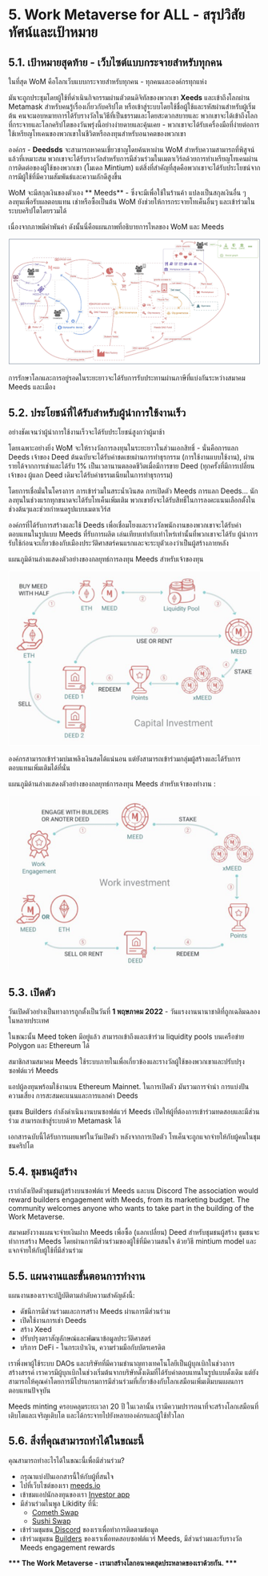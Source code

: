 # 5. Work Metaverse for ALL - สรุปวิสัยทัศน์และเป้าหมาย

## 5.1. เป้าหมายสุดท้าย - เว็บไซต์แบบกระจายสำหรับทุกคน

ในที่สุด WoM คือโลกเว็บแบบกระจายสำหรับทุกคน - ทุกคนและองค์กรทุกแห่ง

มันจะถูกประชุมโดยผู้ใช้ที่ดำเนินกิจกรรมผ่านตัวตนดิจิทัลของพวกเขา **Xeeds** และเข้าถึงโลกผ่าน Metamask สำหรับคนรู้เรื่องเกี่ยวกับคริปโต หรือเข้าสู่ระบบโดยใช้ชื่อผู้ใช้และรหัสผ่านสำหรับผู้เริ่มต้น คนจะมอบหมายการได้รับรางวัลในวิธีที่เป็นธรรมและโดยสะดวกสบายและ พวกเขาจะได้เข้าถึงโลกที่กระจายและโลกคริปโตของวันพรุ่งนี้อย่างง่ายดายและคุ้นเคย - พวกเขาจะได้รับเครื่องมือที่ง่ายต่อการใช้เหรียญโทเคนของพวกเขาในชีวิตหรือลงทุนสำหรับอนาคตของพวกเขา

องค์กร - **Deedsds** จะสามารถหาคนเชี่ยวชาญโดยค้นหาผ่าน WoM สำหรับความสามารถที่พิสูจน์แล้วที่เหมาะสม พวกเขาจะได้รับรางวัลสำหรับการมีส่วนร่วมในเมตาเวิร์ลด้วยการทำเหรียญโทเคนผ่านการติดต่อของผู้ใช้ของพวกเขา (โมเดล Mintium) แต่สิ่งที่สำคัญที่สุดคือพวกเขาจะได้รับประโยชน์จากการมีผู้ใช้ที่มีความสัมพันธ์และความภักดีสูงขึ้น

WoM จะมีสกุลเงินของตัวเอง ** Meeds** - ซึ่งจะมีเพื่อใช้ในร้านค้า แปลงเป็นสกุลเงินอื่น ๆ ลงทุนเพื่อรับผลตอบแทน เช่าหรือซื้อเป็นต้น WoM ยังช่วยให้การกระจายโทเค็นอื่นๆ และเข้าร่วมในระบบคริปโตโดยรวมได้

เนื่องจากภาพมีค่าพันคำ ดังนั้นนี่คือแผนภาพที่อธิบายการไหลของ WoM และ Meeds

![การไหลของ WoM และ Meeds](en/img/wom-flows.png)

การรักษาโลกและการอยู่รอดในระยะยาวจะได้รับการรับประทานผ่านภาษีที่แบ่งกันระหว่างสมาคม Meeds และเมือง

## 5.2. ประโยชน์ที่ได้รับสำหรับผู้นำการใช้งานเร็ว

อย่างชัดเจนว่าผู้นำการใช้งานเร็วจะได้รับประโยชน์สูงกว่าผู้มาช้า

โดยเฉพาะอย่างยิ่ง WoM จะให้รางวัลการลงทุนในระยะยาวในส่วนเอกสิทธิ์ - นั่นคือการแลก Deeds เจ้าของ Deed ต้นฉบับจะได้รับค่าชดเชยผ่านการทำธุรกรรม (การใช้งานแบบใช้งาน), ผ่านรายได้จากการเช่าและได้รับ 1% เป็นเวลานานตลอดชีวิตเมื่อมีการขาย Deed (ทุกครั้งที่มีการเปลี่ยนเจ้าของ ผู้แลก Deed เดิมจะได้รับค่าธรรมเนียมในการทำธุรกรรม)

โดยการเชื่อมั่นในโครงการ การเข้าร่วมในสระน้ำเงินสด การเปิดตัว Meeds การแลก Deeds... นักลงทุนในช่วงแรกทุกขนาดจะได้รับโทเค็นเพิ่มเติม พวกเขายังจะได้รับสิทธิ์ในการลงคะแนนเลือกตั้งในช่วงต้นๆและช่วยกำหนดรูปแบบเมตาเวิร์ส

องค์กรที่ได้รับการสร้างและใช้ Deeds เพื่อเชื่อมโยงและรางวัลพนักงานของพวกเขาจะได้รับค่าตอบแทนในรูปแบบ Meeds ที่รับการผลิต เล่นเทียบเท่ากับเท่าไหร่เท่านั้นที่พวกเขาจะได้รับ ผู้นำการรับใช้ก่อนจะเกี่ยวข้องกับเมืองประวัติศาสตร์คนแรกและจะระบุตัวเองว่าเป็นผู้สร้างภายหลัง

แผนภูมิด้านล่างแสดงตัวอย่างของกลยุทธ์การลงทุน Meeds สำหรับเจ้าของทุน

![กลยุทธ์การลงทุน Meeds สำหรับเจ้าของทุน](en/img/invest-capital.png)

องค์กรสามารถเข้าร่วมบ่มเพลิงเงินสดได้แน่นอน แต่ยังสามารถเข้าร่วมกลุ่มผู้สร้างและได้รับการตอบแทนเพิ่มเติมได้ที่นั่น

แผนภูมิด้านล่างแสดงตัวอย่างของกลยุทธ์การลงทุน Meeds สำหรับเจ้าของทำงาน :

![กลยุทธ์การลงทุน Meeds สำหรับเจ้าของทำงาน](en/img/invest-work.png)

## 5.3. เปิดตัว

วันเปิดตัวอย่างเป็นทางการถูกตั้งเป็นวันที่ **1 พฤษภาคม 2022** - วันแรงงานนานาชาติที่ถูกเฉลิมฉลองในหลายประเทศ

ในขณะนั้น Meed token มีอยู่แล้ว สามารถเข้าถึงและเข้าร่วม liquidity pools บนเครือข่าย Polygon และ Ethereum ได้

สมาชิกสามสมาคม Meeds ใช้ระบบภายในเพื่อเกี่ยวข้องและรางวัลผู้ใช้ของพวกเขาและปรับปรุงซอฟต์แวร์ Meeds

แอปผู้ลงทุนพร้อมใช้งานบน Ethereum Mainnet. ในการเปิดตัว มันรวมการจำนำ การแบ่งปันความเสี่ยง การสะสมคะแนนและการแลกค่า Deeds

ชุมชน Builders กำลังดำเนินงานบนซอฟต์แวร์ Meeds เปิดให้ผู้ที่ต้องการเข้าร่วมทดสอบและมีส่วนร่วม สามารถเข้าสู่ระบบด้วย Metamask ได้

เอกสารฉบับนี้ได้รับการเผยแพร่ในวันเปิดตัว หลังจากการเปิดตัว โทเค็นจะถูกแจกจ่ายให้กับผู้คนในชุมชนคริปโต

## 5.4. ชุมชนผู้สร้าง

เรากำลังเปิดตัวชุมชนผู้สร้างบนซอฟต์แวร์ Meeds และบน Discord The association would reward builders engagement with Meeds, from its marketing budget. The community welcomes anyone who wants to take part in the building of the Work Metaverse.

สมาคมยังวางแผนจะจ่ายเงินฝาก Meeds เพื่อซื้อ (แลกเปลี่ยน) Deed สำหรับชุมชนผู้สร้าง ชุมชนจะทำการสร้าง Meeds โดยผ่านการมีส่วนร่วมของผู้ใช้ที่มีความสนใจ ด้วยวิธี mintium model และแจกจ่ายให้กับผู้ใช้ที่มีส่วนร่วม

## 5.5. แผนงานและขั้นตอนการทำงาน

แผนงานของเราจะปฏิบัติตามลำดับความสำคัญดังนี้:

- ดัชนีการมีส่วนร่วมและการสร้าง Meeds ผ่านการมีส่วนร่วม
- เปิดใช้งานการเช่า Deeds
- สร้าง Xeed
- ปรับปรุงตราสัญลักษณ์และพัฒนาข้อมูลประวัติศาสตร์
- บริการ DeFi - ในกระเป๋าเงิน, ความร่วมมือกับบัตรเครดิต

เราพึ่งพาผู้ใช้ระบบ DAOs และบริษัทที่มีความชำนาญทางเทคโนโลยีเป็นผู้บุกเบิกในช่วงการสร้างสรรค์ เราควรมีผู้บุกเบิกในช่วงเริ่มต้นจากบริษัทดั้งเดิมที่ได้รับค่าตอบแทนในรูปแบบดั้งเดิม แต่ยังสามารถให้คุณค่าโดยการมีโปรแกรมการมีส่วนร่วมที่เกี่ยวข้องกับโลกเสมือนเพิ่มเติมบนแผนการตอบแทนปัจจุบัน

Meeds minting ครอบคลุมระยะเวลา 20 ปี ในเวลานั้น เรามีความปรารถนาที่จะสร้างโลกเสมือนที่เติบโตและเจริญเติบโต และได้กระจายไปยังหลายองค์กรและผู้ใช้ทั่วโลก

## 5.6. สิ่งที่คุณสามารถทำได้ในขณะนี้

คุณสามารถทำอะไรได้ในขณะนี้เพื่อมีส่วนร่วม?

- กรุณาแบ่งปันเอกสารนี้ให้กับผู้ที่สนใจ
- ไปที่เว็บไซต์ของเรา [meeds.io](https://www.meeds.io/)
- เข้าชมแอปนักลงทุนของเรา [Investor app](https://meeds.io/investors)
- มีส่วนร่วมในพูล Likidity ที่นี่:
  - [Cometh Swap](https://swap.cometh.io/)
  - [Sushi Swap](https://sushi.com)
- เข้าร่วมชุมชน[ Discord](https://discord.com/invite/hAuADSq3) ของเราเพื่อทำการติดตามข้อมูล
- เข้าร่วมชุมชน [Builders](https://meeds.io/builders) ของเราเพื่อทดสอบซอฟต์แวร์ Meeds, มีส่วนร่วมและรับรางวัล Meeds engagement rewards

**\*\*\* The Work Metaverse - เรามาสร้างโลกอนาคตสุดประหลาดของเราด้วยกัน. \*\*\***